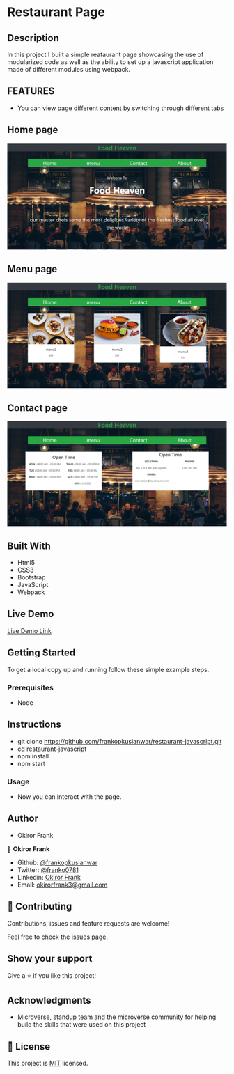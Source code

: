 # Restaurant Page

## Description

In this project I built a simple reataurant page showcasing the use of modularized code as well as the ability to set up a javascript application made of different modules using webpack.

## FEATURES

- You can view page different content by switching through different tabs

## Home page
![screenshot](./screenshots/home.PNG)

## Menu page

![screenshot](./screenshots/menu.PNG)

## Contact page

![screenshot](./screenshots/contact.PNG)


## Built With

- Html5
- CSS3
- Bootstrap
- JavaScript
- Webpack

## Live Demo

[Live Demo Link](https://frankopkusianwar.github.io/restaurant-javascript/)

## Getting Started

To get a local copy up and running follow these simple example steps.

### Prerequisites

- Node

## Instructions

- git clone https://github.com/frankopkusianwar/restaurant-javascript.git
- cd restaurant-javascript
- npm install
- npm start

### Usage

- Now you can interact with the page.

## Author

- Okiror Frank

👤 **Okiror Frank**

- Github: [@frankopkusianwar](https://github.com/frankopkusianwar)
- Twitter: [@franko0781](https://twitter.com/franko0781)
- Linkedin: [Okiror Frank](https://linkedin.com/in/frank-okiror)
- Email: okirorfrank3@gmail.com

## 🤝 Contributing

Contributions, issues and feature requests are welcome!

Feel free to check the [issues page](issues/).

## Show your support

Give a ⭐️ if you like this project!

## Acknowledgments

- Microverse, standup team and the microverse community for helping build the skills that were used on this project

## 📝 License

This project is [MIT](lic.url) licensed.
